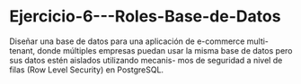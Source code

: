 # Ejercicio-6---Roles-Base-de-Datos
Diseñar una base de datos para una aplicación de e-commerce multi-tenant, donde múltiples empresas puedan usar la misma base de datos pero sus datos estén aislados utilizando mecanis- mos de seguridad a nivel de filas (Row Level Security) en PostgreSQL.
